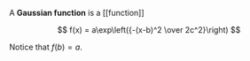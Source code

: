 A **Gaussian function** is a [[function]]

$$
f(x) = a\exp\left({-(x-b)^2 \over 2c^2}\right)
$$

Notice that $f(b) = a$.